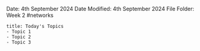 Date: 4th September 2024
Date Modified: 4th September 2024
File Folder: Week 2
#networks

```ad-summary
title: Today's Topics
- Topic 1
- Topic 2
- Topic 3
```


